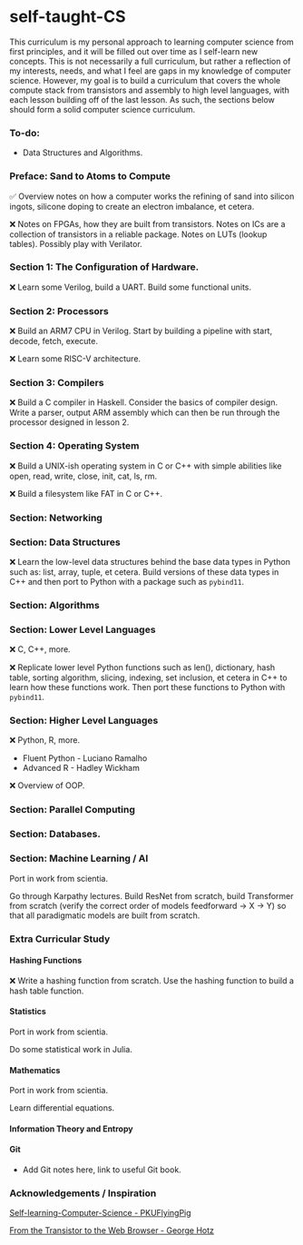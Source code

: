 
# self-taught-CS

This curriculum is my personal approach to learning computer science
from first principles, and it will be filled out over time as I self-learn new
concepts. This is not necessarily a full curriculum, but rather a reflection of
my interests, needs, and what I feel are gaps in my knowledge of computer science.
However, my goal is to build a curriculum that covers the whole compute stack
from transistors and assembly to high level languages, with each lesson building
off of the last lesson. As such, the sections below should form a solid computer
science curriculum.

### To-do: 
* Data Structures and Algorithms.

### Preface: Sand to Atoms to Compute

:white_check_mark: Overview notes on how a computer works the refining of sand 
into silicon ingots, silicone doping to create an electron imbalance, et cetera. 

:x: Notes on FPGAs, how they are built from transistors. Notes on ICs are a collection
of transistors in a reliable package. Notes on LUTs (lookup tables). Possibly
play with Verilator.

### Section 1: The Configuration of Hardware.

:x: Learn some Verilog, build a UART. Build some functional units. 

### Section 2: Processors

:x: Build an ARM7 CPU in Verilog. Start by building a pipeline with start, decode,
fetch, execute.

:x: Learn some RISC-V architecture.

### Section 3: Compilers

:x: Build a C compiler in Haskell. Consider the basics of compiler design. Write 
a parser, output ARM assembly which can then be run through the processor designed
in lesson 2. 

### Section 4: Operating System

:x: Build a UNIX-ish operating system in C or C++ with simple abilities like
open, read, write, close, init, cat, ls, rm.

:x: Build a filesystem like FAT in C or C++.

### Section: Networking

### Section: Data Structures

:x: Learn the low-level data structures behind the base data types in Python such
as: list, array, tuple, et cetera. Build versions of these data types in C++ and
then port to Python with a package such as `pybind11`.

### Section: Algorithms

### Section: Lower Level Languages

:x: C, C++, more. 

:x: Replicate lower level Python functions such as len(), dictionary, hash table, 
sorting algorithm, slicing, indexing, set inclusion, et cetera in C++ to learn 
how these functions work. Then port these functions to Python with `pybind11`.

### Section: Higher Level Languages

:x: Python, R, more.
* Fluent Python - Luciano Ramalho
* Advanced R - Hadley Wickham

:x: Overview of OOP.

### Section: Parallel Computing 

### Section: Databases.

### Section: Machine Learning / AI

Port in work from scientia.

Go through Karpathy lectures. Build ResNet from scratch, build Transformer from
scratch (verify the correct order of models feedforward -> X -> Y) so that all
paradigmatic models are built from scratch.

### Extra Curricular Study

#### Hashing Functions
:x: Write a hashing function from scratch. Use the hashing function to build a
hash table function. 

#### Statistics

Port in work from scientia.

Do some statistical work in Julia.

#### Mathematics

Port in work from scientia.

Learn differential equations.

#### Information Theory and Entropy

#### Git
* Add Git notes here, link to useful Git book.

### Acknowledgements / Inspiration

[Self-learning-Computer-Science - PKUFlyingPig](https://github.com/PKUFlyingPig/Self-learning-Computer-Science/blob/main/README.md)

[From the Transistor to the Web Browser - George Hotz](https://github.com/geohot/fromthetransistor)

